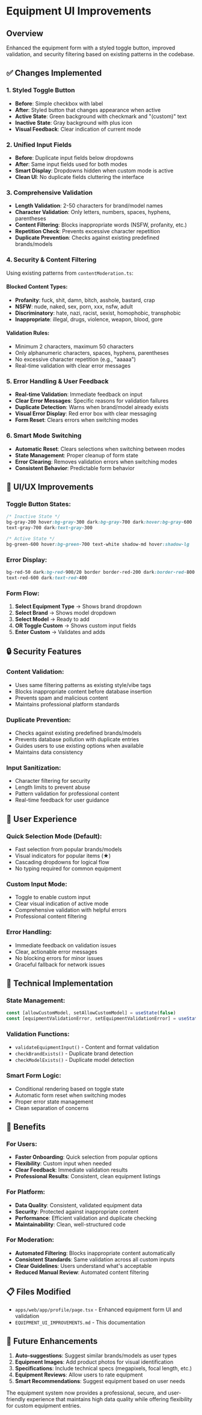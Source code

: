 # Equipment UI Improvements

## Overview
Enhanced the equipment form with a styled toggle button, improved validation, and security filtering based on existing patterns in the codebase.

## ✅ **Changes Implemented**

### 1. **Styled Toggle Button**
- **Before**: Simple checkbox with label
- **After**: Styled button that changes appearance when active
- **Active State**: Green background with checkmark and "(custom)" text
- **Inactive State**: Gray background with plus icon
- **Visual Feedback**: Clear indication of current mode

### 2. **Unified Input Fields**
- **Before**: Duplicate input fields below dropdowns
- **After**: Same input fields used for both modes
- **Smart Display**: Dropdowns hidden when custom mode is active
- **Clean UI**: No duplicate fields cluttering the interface

### 3. **Comprehensive Validation**
- **Length Validation**: 2-50 characters for brand/model names
- **Character Validation**: Only letters, numbers, spaces, hyphens, parentheses
- **Content Filtering**: Blocks inappropriate words (NSFW, profanity, etc.)
- **Repetition Check**: Prevents excessive character repetition
- **Duplicate Prevention**: Checks against existing predefined brands/models

### 4. **Security & Content Filtering**
Using existing patterns from `contentModeration.ts`:

#### **Blocked Content Types:**
- **Profanity**: fuck, shit, damn, bitch, asshole, bastard, crap
- **NSFW**: nude, naked, sex, porn, xxx, nsfw, adult
- **Discriminatory**: hate, nazi, racist, sexist, homophobic, transphobic
- **Inappropriate**: illegal, drugs, violence, weapon, blood, gore

#### **Validation Rules:**
- Minimum 2 characters, maximum 50 characters
- Only alphanumeric characters, spaces, hyphens, parentheses
- No excessive character repetition (e.g., "aaaaa")
- Real-time validation with clear error messages

### 5. **Error Handling & User Feedback**
- **Real-time Validation**: Immediate feedback on input
- **Clear Error Messages**: Specific reasons for validation failures
- **Duplicate Detection**: Warns when brand/model already exists
- **Visual Error Display**: Red error box with clear messaging
- **Form Reset**: Clears errors when switching modes

### 6. **Smart Mode Switching**
- **Automatic Reset**: Clears selections when switching between modes
- **State Management**: Proper cleanup of form state
- **Error Clearing**: Removes validation errors when switching modes
- **Consistent Behavior**: Predictable form behavior

## 🎨 **UI/UX Improvements**

### **Toggle Button States:**
```css
/* Inactive State */
bg-gray-200 hover:bg-gray-300 dark:bg-gray-700 dark:hover:bg-gray-600
text-gray-700 dark:text-gray-300

/* Active State */
bg-green-600 hover:bg-green-700 text-white shadow-md hover:shadow-lg
```

### **Error Display:**
```css
bg-red-50 dark:bg-red-900/20 border border-red-200 dark:border-red-800
text-red-600 dark:text-red-400
```

### **Form Flow:**
1. **Select Equipment Type** → Shows brand dropdown
2. **Select Brand** → Shows model dropdown  
3. **Select Model** → Ready to add
4. **OR Toggle Custom** → Shows custom input fields
5. **Enter Custom** → Validates and adds

## 🔒 **Security Features**

### **Content Validation:**
- Uses same filtering patterns as existing style/vibe tags
- Blocks inappropriate content before database insertion
- Prevents spam and malicious content
- Maintains professional platform standards

### **Duplicate Prevention:**
- Checks against existing predefined brands/models
- Prevents database pollution with duplicate entries
- Guides users to use existing options when available
- Maintains data consistency

### **Input Sanitization:**
- Character filtering for security
- Length limits to prevent abuse
- Pattern validation for professional content
- Real-time feedback for user guidance

## 📱 **User Experience**

### **Quick Selection Mode (Default):**
- Fast selection from popular brands/models
- Visual indicators for popular items (★)
- Cascading dropdowns for logical flow
- No typing required for common equipment

### **Custom Input Mode:**
- Toggle to enable custom input
- Clear visual indication of active mode
- Comprehensive validation with helpful errors
- Professional content filtering

### **Error Handling:**
- Immediate feedback on validation issues
- Clear, actionable error messages
- No blocking errors for minor issues
- Graceful fallback for network issues

## 🔧 **Technical Implementation**

### **State Management:**
```typescript
const [allowCustomModel, setAllowCustomModel] = useState(false)
const [equipmentValidationError, setEquipmentValidationError] = useState<string | null>(null)
```

### **Validation Functions:**
- `validateEquipmentInput()` - Content and format validation
- `checkBrandExists()` - Duplicate brand detection
- `checkModelExists()` - Duplicate model detection

### **Smart Form Logic:**
- Conditional rendering based on toggle state
- Automatic form reset when switching modes
- Proper error state management
- Clean separation of concerns

## 🚀 **Benefits**

### **For Users:**
- **Faster Onboarding**: Quick selection from popular options
- **Flexibility**: Custom input when needed
- **Clear Feedback**: Immediate validation results
- **Professional Results**: Consistent, clean equipment listings

### **For Platform:**
- **Data Quality**: Consistent, validated equipment data
- **Security**: Protected against inappropriate content
- **Performance**: Efficient validation and duplicate checking
- **Maintainability**: Clean, well-structured code

### **For Moderation:**
- **Automated Filtering**: Blocks inappropriate content automatically
- **Consistent Standards**: Same validation across all custom inputs
- **Clear Guidelines**: Users understand what's acceptable
- **Reduced Manual Review**: Automated content filtering

## 📋 **Files Modified**

- `apps/web/app/profile/page.tsx` - Enhanced equipment form UI and validation
- `EQUIPMENT_UI_IMPROVEMENTS.md` - This documentation

## 🎯 **Future Enhancements**

1. **Auto-suggestions**: Suggest similar brands/models as user types
2. **Equipment Images**: Add product photos for visual identification
3. **Specifications**: Include technical specs (megapixels, focal length, etc.)
4. **Equipment Reviews**: Allow users to rate equipment
5. **Smart Recommendations**: Suggest equipment based on user needs

The equipment system now provides a professional, secure, and user-friendly experience that maintains high data quality while offering flexibility for custom equipment entries.
